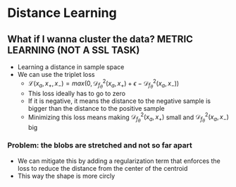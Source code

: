 # Distance Learning

## What if I wanna cluster the data? METRIC LEARNING (NOT A SSL TASK)

- Learning a distance in sample space
- We can use the triplet loss
  - $\mathcal{L}(x_a,x_+,x_-) = max(0, \mathcal{D}_{f_{\theta}}^2(x_a, x_+) + \epsilon - \mathcal{D}_{f_{\theta}}^2(x_a, x_-))$
  - This loss ideally has to go to zero
  - If it is negative, it means the distance to the negative sample is bigger than the distance to the positive sample
  - Minimizing this loss means making $\mathcal{D}_{f_{\theta}}^2(x_a, x_+)$ small and $\mathcal{D}_{f_{\theta}}^2(x_a, x_-)$ big

### Problem: the blobs are stretched and not so far apart

- We can mitigate this by adding a regularization term that enforces the loss to reduce the distance from the center of the centroid
- This way the shape is more circly